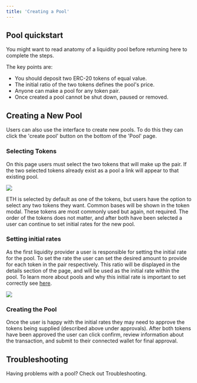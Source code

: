 ```yaml
---
title: 'Creating a Pool'
---
```


## Pool quickstart

You might want to read <Link to="/docs/v2/pools/anatomy-of-a-liquidity-pool/"> anatomy of a liquidity pool</Link> before returning here to complete the steps.

The key points are:

- You should deposit two ERC-20 tokens of equal value.
- The initial ratio of the two tokens defines the pool's price.
- Anyone can make a pool for any token pair.
- Once created a pool cannot be shut down, paused or removed.

## Creating a New Pool

Users can also use the interface to create new pools. To do this they can click the 'create pool' button on the bottom of the 'Pool' page.

### Selecting Tokens

On this page users must select the two tokens that will make up the pair. If the two selected tokens already exist as a pool a link will appear to that existing pool.

![](/images/create-1.png)

ETH is selected by default as one of the tokens, but users have the option to select any two tokens they want. Common bases will be shown in the token modal. These tokens are most commonly used but again, not required. The order of the tokens does not matter, and after both have been selected a user can continue to set initial rates for the new pool.

### Setting initial rates

As the first liquidity provider a user is responsible for setting the initial rate for the pool. To set the rate the user can set the desired amount to provide for each token in the pair respectively. This ratio will be displayed in the details section of the page, and will be used as the initial rate within the pool. To learn more about pools and why this initial rate is important to set correctly see [here](/docs/v2/liquidity-pools/anatomy-of-a-liquidity-pool/).

![](/images/create-2.png)

### Creating the Pool

Once the user is happy with the initial rates they may need to approve the tokens being supplied (described above under approvals). After both tokens have been approved the user can click confirm, review information about the transaction, and submit to their connected wallet for final approval.

## Troubleshooting

Having problems with a pool? Check out <Link to="/docs/v2/web-app/troubleshooting/">Troubleshooting</Link>.
